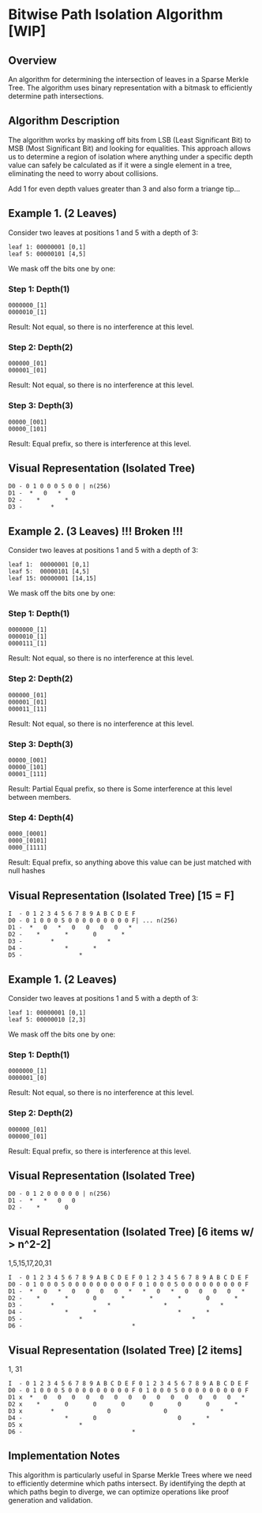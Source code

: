 # Bitwise Path Isolation Algorithm [WIP]

## Overview
An algorithm for determining the intersection of leaves in a Sparse Merkle Tree. The algorithm uses binary representation with a bitmask to efficiently determine path intersections.

## Algorithm Description

The algorithm works by masking off bits from LSB (Least Significant Bit) to MSB (Most Significant Bit) and looking for equalities. This approach allows us to determine a region of isolation where anything under a specific depth value can safely be calculated as if it were a single element in a tree, eliminating the need to worry about collisions.

Add 1 for even depth values greater than 3 and also form a triange tip...

## Example 1. (2 Leaves)

Consider two leaves at positions 1 and 5 with a depth of 3:

```
leaf 1: 00000001 [0,1]
leaf 5: 00000101 [4,5]
```

We mask off the bits one by one:

### Step 1: Depth(1)
```
0000000_[1]
0000010_[1]
```
Result: Not equal, so there is no interference at this level.

### Step 2: Depth(2)
```
000000_[01]
000001_[01]
```
Result: Not equal, so there is no interference at this level.

### Step 3: Depth(3)
```
00000_[001]
00000_[101]
```
Result: Equal prefix, so there is interference at this level.

## Visual Representation (Isolated Tree)

```
D0 - 0 1 0 0 0 5 0 0 | n(256)
D1 -  *   0   *   0
D2 -    *       *
D3 -        *
```

## Example 2. (3 Leaves) !!! Broken !!!

Consider two leaves at positions 1 and 5 with a depth of 3:

```
leaf 1:  00000001 [0,1]
leaf 5:  00000101 [4,5]
leaf 15: 00000001 [14,15]
```

We mask off the bits one by one:

### Step 1: Depth(1)
```
0000000_[1]
0000010_[1]
0000111_[1]
```
Result: Not equal, so there is no interference at this level.

### Step 2: Depth(2)
```
000000_[01]
000001_[01]
000011_[11]
```
Result: Not equal, so there is no interference at this level.

### Step 3: Depth(3)
```
00000_[001]
00000_[101]
00001_[111]
```
Result: Partial Equal prefix, so there is Some interference at this level between members.

### Step 4: Depth(4)
```
0000_[0001]
0000_[0101]
0000_[1111]
```
Result: Equal prefix, so anything above this value can be just matched with null hashes

## Visual Representation (Isolated Tree) [15 = F]

```
I  - 0 1 2 3 4 5 6 7 8 9 A B C D E F
D0 - 0 1 0 0 0 5 0 0 0 0 0 0 0 0 0 F| ... n(256)
D1 -  *   0   *   0   0   0   0   *
D2 -    *       *       0       *
D3 -        *               *
D4 -            *       *
D5 -                *
```

## Example 1. (2 Leaves)

Consider two leaves at positions 1 and 5 with a depth of 3:

```
leaf 1: 00000001 [0,1]
leaf 5: 00000010 [2,3]
```

We mask off the bits one by one:

### Step 1: Depth(1)
```
0000000_[1]
0000001_[0]
```
Result: Not equal, so there is no interference at this level.

### Step 2: Depth(2)
```
000000_[01]
000000_[01]
```
Result: Equal prefix, so there is interference at this level.

## Visual Representation (Isolated Tree)

```
D0 - 0 1 2 0 0 0 0 0 | n(256)
D1 -  *   *   0   0
D2 -    *       0
```


##
## Visual Representation (Isolated Tree) [6 items w/ > n^2-2]

1,5,15,17,20,31

```
I  - 0 1 2 3 4 5 6 7 8 9 A B C D E F 0 1 2 3 4 5 6 7 8 9 A B C D E F 
D0 - 0 1 0 0 0 5 0 0 0 0 0 0 0 0 0 F 0 1 0 0 0 5 0 0 0 0 0 0 0 0 0 F
D1 -  *   0   *   0   0   0   0   *   *   0   *   0   0   0   0   * 
D2 -    *       *       0       *       *       *       0       *
D3 -        *               *               *               *         
D4 -            *       *                       *       *
D5 -                *                               *
D6 -                               *
```

##
## Visual Representation (Isolated Tree) [2 items]

1, 31

```
I  - 0 1 2 3 4 5 6 7 8 9 A B C D E F 0 1 2 3 4 5 6 7 8 9 A B C D E F 
D0 - 0 1 0 0 0 5 0 0 0 0 0 0 0 0 0 F 0 1 0 0 0 5 0 0 0 0 0 0 0 0 0 F
D1 x  *   0   0   0   0   0   0   0   0   0   0   0   0   0   0   * 
D2 x    *       0       0       0       0       0       0       *
D3 x        *               0               0               *         
D4 -            *       0                       0       *
D5 x                *                               *
D6 -                               *
```

## Implementation Notes

This algorithm is particularly useful in Sparse Merkle Trees where we need to efficiently determine which paths intersect. By identifying the depth at which paths begin to diverge, we can optimize operations like proof generation and validation.
